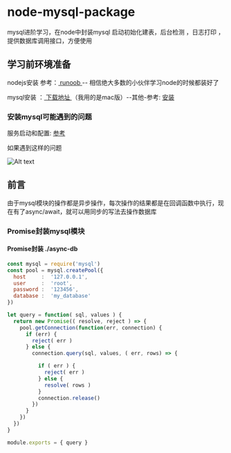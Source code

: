 # node-mysql-package
mysql进阶学习，在node中封装mysql 启动初始化建表，后台检测 ，日志打印 ，提供数据库调用接口，方便使用   

## 学习前环境准备
nodejs安装 参考：[ runoob ](http://www.runoob.com/nodejs/nodejs-mysql.html) -- 相信绝大多数的小伙伴学习node的时候都装好了

mysql安装 ：[ 下载地址 ](https://www.mysql.com/downloads/) （我用的是mac版）--其他-参考: [ 安装 ](http://www.runoob.com/mysql/mysql-install.html) 

### 安装mysql可能遇到的问题
服务启动和配置: [ 参考 ](https://jingyan.baidu.com/article/e6c8503c51ee97e54e1a186d.html) 

如果遇到这样的问题

![Alt text](图片链接 "optional title")



## 前言
由于mysql模块的操作都是异步操作，每次操作的结果都是在回调函数中执行，现在有了async/await，就可以用同步的写法去操作数据库

### Promise封装mysql模块

#### Promise封装 ./async-db
```js
const mysql = require('mysql')
const pool = mysql.createPool({
  host     :  '127.0.0.1',
  user     :  'root',
  password :  '123456',
  database :  'my_database'
})

let query = function( sql, values ) {
  return new Promise(( resolve, reject ) => {
    pool.getConnection(function(err, connection) {
      if (err) {
        reject( err )
      } else {
        connection.query(sql, values, ( err, rows) => {

          if ( err ) {
            reject( err )
          } else {
            resolve( rows )
          }
          connection.release()
        })
      }
    })
  })
}

module.exports = { query }
```
